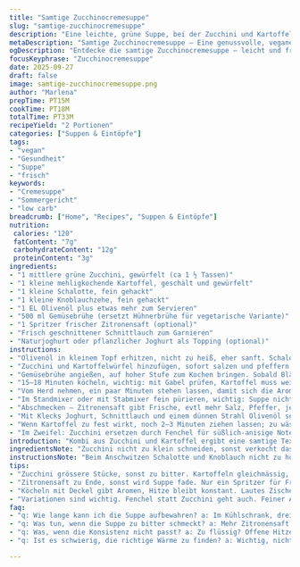 ```yaml
---
title: "Samtige Zucchinocremesuppe"
slug: "samtige-zucchinocremesuppe"
description: "Eine leichte, grüne Suppe, bei der Zucchini und Kartoffel zusammen mit Schalotte und Knoblauch in Olivenöl angeschwitzt werden. Statt Hühnerbrühe wird Gemüsebrühe verwendet, um das Gericht rein pflanzlich zu halten. Durch das langsame Köcheln wird die Kartoffel weich, die Aromen verschmelzen. Püriert entsteht eine samtige Konsistenz mit feiner Note von frischer Schnittlauchgarne. Kleiner Twist: Ein Spritzer Zitronensaft bringt Frische rein, hebt die natürlichen Aromen hervor und bringt die Farbe zum Strahlen."
metaDescription: "Samtige Zucchinocremesuppe – Eine genussvolle, vegane Suppe, die durch frische Zutaten und Aromen besticht"
ogDescription: "Entdecke die samtige Zucchinocremesuppe – leicht und frisch, ideal für jeden Tag."
focusKeyphrase: "Zucchinocremesuppe"
date: 2025-09-27
draft: false
image: samtige-zucchinocremesuppe.png
author: "Marlena"
prepTime: PT15M
cookTime: PT18M
totalTime: PT33M
recipeYield: "2 Portionen"
categories: ["Suppen & Eintöpfe"]
tags:
- "vegan"
- "Gesundheit"
- "Suppe"
- "frisch"
keywords:
- "Cremesuppe"
- "Sommergericht"
- "low carb"
breadcrumb: ["Home", "Recipes", "Suppen & Eintöpfe"]
nutrition: 
 calories: "120"
 fatContent: "7g"
 carbohydrateContent: "12g"
 proteinContent: "3g"
ingredients:
- "1 mittlere grüne Zucchini, gewürfelt (ca 1 ½ Tassen)"
- "1 kleine mehligkochende Kartoffel, geschält und gewürfelt"
- "1 kleine Schalotte, fein gehackt"
- "1 kleine Knoblauchzehe, fein gehackt"
- "1 EL Olivenöl plus etwas mehr zum Servieren"
- "500 ml Gemüsebrühe (ersetzt Hühnerbrühe für vegetarische Variante)"
- "1 Spritzer frischer Zitronensaft (optional)"
- "Frisch geschnittener Schnittlauch zum Garnieren"
- "Naturjoghurt oder pflanzlicher Joghurt als Topping (optional)"
instructions:
- "Olivenöl in kleinem Topf erhitzen, nicht zu heiß, eher sanft. Schalotte und Knoblauch dazu, glasig werden lassen, leicht duftend – nicht bräunen, sonst bitter!"
- "Zucchini und Kartoffelwürfel hinzufügen, sofort salzen und pfeffern. Kurz unter Rühren anziehen lassen – spürbar wird die Masse etwas feucht, nicht austrocknen lassen."
- "Gemüsebrühe angießen, auf hoher Stufe zum Kochen bringen. Sobald Bläschen steigen, Hitze deutlich reduzieren, Topf zudecken."
- "15–18 Minuten köcheln, wichtig: mit Gabel prüfen, Kartoffel muss weich, aber nicht zerfallen sein. Sauerstoff schnappen lassen, Suppenduft wird intensiver, grünlich frisch."
- "Vom Herd nehmen, ein paar Minuten stehen lassen, damit sich die Aromen setzen."
- "Im Standmixer oder mit Stabmixer fein pürieren, wichtig: Suppe nicht zu heiß mixen, sonst spritzt."
- "Abschmecken – Zitronensaft gibt Frische, evtl mehr Salz, Pfeffer, je nachdem wie Brühe gewürzt ist."
- "Mit Klecks Joghurt, Schnittlauch und einem dünnen Strahl Olivenöl servieren."
- "Wenn Kartoffel zu fest wirkt, noch 2–3 Minuten ziehen lassen; zu wässrig? Kurz aufkochen und offen etwas reduzieren."
- "Im Zweifel: Zucchini ersetzen durch Fenchel für süßlich-anisige Note, dann weniger Knoblauch, passt gut."
introduction: "Kombi aus Zucchini und Kartoffel ergibt eine samtige Textur, ganz ohne Sahne oder Mehl. Früher hab ich Zucchinisuppe oft verwässert, zu blass im Geschmack. Lernt man schnell, dass der Sud viel Geschmack gibt. Frisches Olivenöl am Ende macht nicht nur glänzend, sondern hebt auch Aromen hervor. Mit Zitronensaft wirkt die Suppe heller, frisch. Kartoffel sollte mehlig sein, für idealen Bindungseffekt. Der kleine Knoblauch im Hintergrund macht es lebendig, nicht dominierend. Schalotten bringen milde Süße, nicht so scharf wie Zwiebeln – feine Abrundung. Timing beim Köcheln? Manche schlagen nach 12 Minuten ab, ich warte lieber, bis die Kartoffel butterweich, aber nicht zerfallend ist. So vermeide ich matschiges Gefühl, behalte Struktur. Gelernt aus zu vielen Versuchen – den Geruch, das Knistern beim Kochen beachten – oft sagt die Küche mehr als die Uhr. Gemüsebrühe habe ich ersetzt durch Gemüsesud aus frischen Karotten und Sellerie, funktioniert auch klasse. Wer es würziger mag, fügt ein Lorbeerblatt beim Kochen dazu, gibt schönes Aroma, entfernt aber vor dem Pürieren. Stundenzähler aus, riecht die Küche nach frischem Sommer? Dann ist es Zeit."
ingredientsNote: "Zucchini nicht zu klein schneiden, sonst verkocht das Grün zu stark und schmeckt bitter. Kartoffeln vorher nach Größe sortieren – ungleich große Würfel sorgen für ungleichmäßiges Garen. Statt Knoblauch direkt in den Topf kann man ihn leicht anrösten in der Pfanne für nussige Note. Olivenöl immer kaltgepresst, guter Qualität. Für kürzere Variante kann Gemüsebrühe durch Wasser mit etwas Gemüsebrühpulver ersetzt werden, aber Achtung auf Salzgehalt! Schalotten austauschen gegen milden Lauch, dann Suppe etwas süßer. Zitronensaft erst ganz am Ende, sonst wird Suppe trübe oder zu sauer. Im Notfall Joghurt weglassen, dann mit ungesüßtem Soja-Joghurt ersetzen, besonders verträglich. Schnittlauch frisch geschnitten, keine trockenen Streifen – bringt richtige Frische. Kräuter wie Oregano oder Thymian sind möglich, aber passen eher zu dunkleren Gemüsesuppen, hier zu dominant."
instructionsNote: "Beim Anschwitzen Schalotte und Knoblauch nicht zu hoch erhitzen, sonst wird’s bitter. Zuhören: leises Zischen, sobald Gemüse liegt, Zeichen, dass Öl richtig temperiert ist. Rühren nicht vergessen, ansetzen passiert schnell. Beim Köcheln wirklich den Deckel drauf, so entweicht weniger Aroma und Hitze bleibt konstanter gleichmäßig. Kartoffelprobe: Messer hineinstoßen, fühlt sich an wie Butter, nicht wie rohes Korn. Pürieren lieber in Portionen mit Standmixer – zu großes Volumen erschwert kräftiges Mixen, Suppe bleibt faserig. Stabmixer erfordert Geduld, sonst kleckert es. Temperatur richtig wählen: Wenn Suppe zu heiß, spritzt sie – Sicherheitsabstand halten, vor allem Küchenwand. Abschmecken mit Zitronensaft erst ganz am Ende, sonst verändern sich die Aromen. Suppe darf leicht dickflüssig sein, nicht zu dünn – variiert je nach Kartoffel. Wenn zu dünn: einfach kurz offen einkochen lassen. Joghurt und Schnittlauch zuletzt drauf, anders verschwinden Frische und Textur. Restliche Suppe lässt sich gut am nächsten Tag mit etwas frischem Öl aufrühren, verliert kaum Aroma."
tips:
- "Zucchini grössere Stücke, sonst zu bitter. Kartoffeln gleichmässig, so gart alles gleich. Schalotten anbraten für milde Note. Olivenöl ist A und O, immer gute Qualität verwenden. Aufpassen beim Pürieren, nicht zu heiss – spritzt, das ist unangenehm."
- "Zitronensaft zu Ende, sonst wird Suppe fade. Nur ein Spritzer für Frische, bringt das Grün zum Strahlen. Etwas Salz mehr, aber je nach Brühe. Knoblauch kann nussig werden, wenn angeröstet. Wenn die Suppe zu dünn ist, offen einkochen. Textur untersuchen, sie muss angenehm cremig sein."
- "Köcheln mit Deckel gibt Aromen, Hitze bleibt konstant. Lautes Zischen? Öl ist heiss genug. Kartoffelprobe? Mit Gabel reinstechen, wie Butter dann fertig. Bei grössere Portionen Stabmixer verwenden, könnte sonst faserig bleiben. Gewürze nach Gusto, alles variabel."
- "Variationen sind wichtig. Fenchel statt Zucchini geht auch. Feiner Anisgeschmack, weniger Knoblauch braucht man. Alternativ zum Joghurt Soja-Joghurt, für Laktoseintoleranz gut. Frischer Schnittlauch bringt Frische mit. Übriggebliebene Suppe gut am nächsten Tag weiterverwenden, einfach aufrühren."
faq:
- "q: Wie lange kann ich die Suppe aufbewahren? a: Im Kühlschrank, drei Tage. Frieren geht auch, aber Aroma geht oft verloren. Aufpassen beim Auftauen, sonst wässrig."
- "q: Was tun, wenn die Suppe zu bitter schmeckt? a: Mehr Zitronensaft oder etwas Zucker probieren. Alternativ mehr Gemüsebrühe einsetzen, ...riskiert keinen Bittergeschmack."
- "q: Was, wenn die Konsistenz nicht passt? a: Zu flüssig? Offene Hitze reduzieren oder nochmals pürieren. Zu fest? Leicht Wasser hinzufügen und kurz köcheln."
- "q: Ist es schwierig, die richtige Wärme zu finden? a: Wichtig, nicht zu hoch, sonst verbrennt das Gemüse. Hören, wenn es zischt – Hitze optimal. Gutes Timing ist entscheidend, sonst wird es matschig."

---
```

